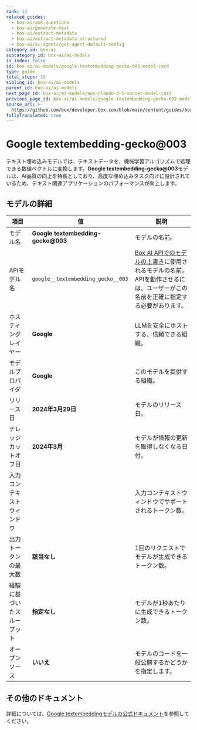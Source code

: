 ```yaml
---
rank: 13
related_guides:
  - box-ai/ask-questions
  - box-ai/generate-text
  - box-ai/extract-metadata
  - box-ai/extract-metadata-structured
  - box-ai/ai-agents/get-agent-default-config
category_id: box-ai
subcategory_id: box-ai/ai-models
is_index: false
id: box-ai/ai-models/google-textembedding-gecko-003-model-card
type: guide
total_steps: 15
sibling_id: box-ai/ai-models
parent_id: box-ai/ai-models
next_page_id: box-ai/ai-models/aws-claude-3-5-sonnet-model-card
previous_page_id: box-ai/ai-models/google-textembedding-gecko-002-model-card
source_url: >-
  https://github.com/box/developer.box.com/blob/main/content/guides/box-ai/ai-models/google-textembedding-gecko-003-model-card.md
fullyTranslated: true
---
```

# Google textembedding-gecko@003

テキスト埋め込みモデルでは、テキストデータを、機械学習アルゴリズムで処理できる数値ベクトルに変換します。**Google textembedding-gecko@003**モデルは、AI品質の向上を特長としており、高度な埋め込みタスク向けに設計されているため、テキスト関連アプリケーションのパフォーマンスが向上します。

## モデルの詳細

| 項目            | 値                                  | 説明                                                                                 |
| ------------- | ---------------------------------- | ---------------------------------------------------------------------------------- |
| モデル名          | **Google textembedding-gecko@003** | モデルの名前。                                                                            |
| APIモデル名       | `google__textembedding_gecko__003` | [Box AI APIでのモデルの上書き][overrides]に使用されるモデルの名前。APIを動作させるには、ユーザーがこの名前を正確に指定する必要があります。 |
| ホスティングレイヤー    | **Google**                         | LLMを安全にホストする、信頼できる組織。                                                              |
| モデルプロバイダ      | **Google**                         | このモデルを提供する組織。                                                                      |
| リリース日         | **2024年3月29日**                     | モデルのリリース日。                                                                         |
| ナレッジカットオフ日    | **2024年3月**                        | モデルが情報の更新を取得しなくなる日付。                                                               |
| 入力コンテキストウィンドウ |                                    | 入力コンテキストウィンドウでサポートされるトークン数。                                                        |
| 出力トークンの最大数    | **該当なし**                           | 1回のリクエストでモデルが生成できるトークン数。                                                           |
| 経験に基づいたスループット | **指定なし**                           | モデルが1秒あたりに生成できるトークン数。                                                              |
| オープンソース       | **いいえ**                            | モデルのコードを一般公開するかどうかを指定します。                                                          |

## その他のドキュメント

詳細については、[Google textembeddingモデルの公式ドキュメント][vertex-ai-model]を参照してください。

[vertex-ai-model]: https://cloud.google.com/vertex-ai/generative-ai/docs/learn/models#models

[overrides]: g://box-ai/ai-agents/overrides-tutorial
